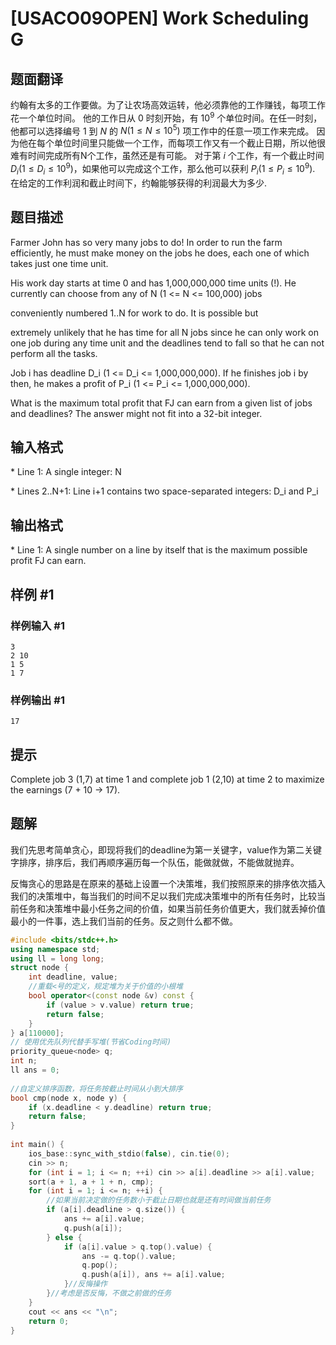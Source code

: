 # [USACO09OPEN] Work Scheduling G

## 题面翻译

约翰有太多的工作要做。为了让农场高效运转，他必须靠他的工作赚钱，每项工作花一个单位时间。 他的工作日从 $0$ 时刻开始，有 $10^9$ 个单位时间。在任一时刻，他都可以选择编号 $1$ 到 $N$ 的 $N(1 \leq N \leq 10^5)$ 项工作中的任意一项工作来完成。 因为他在每个单位时间里只能做一个工作，而每项工作又有一个截止日期，所以他很难有时间完成所有N个工作，虽然还是有可能。 对于第 $i$ 个工作，有一个截止时间 $D_i(1 \leq D_i \leq 10^9)$，如果他可以完成这个工作，那么他可以获利 $P_i( 1\leq P_i\leq 10^9 )$. 在给定的工作利润和截止时间下，约翰能够获得的利润最大为多少.

## 题目描述

Farmer John has so very many jobs to do! In order to run the farm efficiently, he must make money on the jobs he does, each one of which takes just one time unit.

His work day starts at time 0 and has 1,000,000,000 time units (!).  He currently can choose from any of N (1 <= N <= 100,000) jobs

conveniently numbered 1..N for work to do. It is possible but

extremely unlikely that he has time for all N jobs since he can only work on one job during any time unit and the deadlines tend to fall so that he can not perform all the tasks.

Job i has deadline D\_i (1 <= D\_i <= 1,000,000,000). If he finishes job i by then, he makes a profit of P\_i (1 <= P\_i <= 1,000,000,000).

What is the maximum total profit that FJ can earn from a given list of jobs and deadlines?  The answer might not fit into a 32-bit integer.

## 输入格式

\* Line 1: A single integer: N

\* Lines 2..N+1: Line i+1 contains two space-separated integers: D\_i and P\_i

## 输出格式

\* Line 1: A single number on a line by itself that is the maximum possible profit FJ can earn.

## 样例 #1

### 样例输入 #1

```
3 
2 10 
1 5 
1 7
```

### 样例输出 #1

```
17
```

## 提示

Complete job 3 (1,7) at time 1 and complete job 1 (2,10) at time 2 to maximize the earnings (7 + 10 -> 17).

## 题解
我们先思考简单贪心，即现将我们的deadline为第一关键字，value作为第二关键字排序，排序后，我们再顺序遍历每一个队伍，能做就做，不能做就抛弃。

反悔贪心的思路是在原来的基础上设置一个决策堆，我们按照原来的排序依次插入我们的决策堆中，每当我们的时间不足以我们完成决策堆中的所有任务时，比较当前任务和决策堆中最小任务之间的价值，如果当前任务价值更大，我们就丢掉价值最小的一件事，选上我们当前的任务。反之则什么都不做。

```cpp
#include <bits/stdc++.h>
using namespace std;
using ll = long long;
struct node {
    int deadline, value;
    //重载<号的定义，规定堆为关于价值的小根堆
    bool operator<(const node &v) const {
        if (value > v.value) return true;
        return false;
    }
} a[110000];
// 使用优先队列代替手写堆(节省Coding时间)
priority_queue<node> q;
int n;
ll ans = 0;
 
//自定义排序函数，将任务按截止时间从小到大排序
bool cmp(node x, node y) {
    if (x.deadline < y.deadline) return true;
    return false;
}
 
int main() {
    ios_base::sync_with_stdio(false), cin.tie(0);
    cin >> n;
    for (int i = 1; i <= n; ++i) cin >> a[i].deadline >> a[i].value;
    sort(a + 1, a + 1 + n, cmp);
    for (int i = 1; i <= n; ++i) {
        //如果当前决定做的任务数小于截止日期也就是还有时间做当前任务
        if (a[i].deadline > q.size()) {
            ans += a[i].value;
            q.push(a[i]);
        } else {
            if (a[i].value > q.top().value) {
                ans -= q.top().value;
                q.pop();
                q.push(a[i]), ans += a[i].value;
            }//反悔操作 
        }//考虑是否反悔，不做之前做的任务 
    }
    cout << ans << "\n";
    return 0;
}
```
